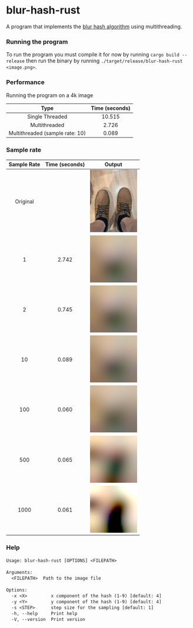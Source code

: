# blur-hash-rust

A program that implements the [blur hash algorithm](https://github.com/woltapp/blurhash/blob/master/Algorithm.md) using multithreading.

### Running the program

To run the program you must compile it for now by running `cargo build --release` then run the binary by running `./target/release/blur-hash-rust <image.png>`.

### Performance

Running the program on a 4k image

|              Type               | Time (seconds) |
| :-----------------------------: | :------------: |
|         Single Threaded         |     10.515     |
|          Multithreaded          |     2.726      |
| Multithreaded (sample rate: 10) |     0.089      |

### Sample rate

| Sample Rate | Time (seconds) | Output                                                                                                                       |
| :---------: | :------------: | ---------------------------------------------------------------------------------------------------------------------------- |
|  Original   |                | <img width="128px" src="https://raw.githubusercontent.com/AlexanderGranhof/blur-hash-rust/master/sample-data/shoes.jpg">     |
|      1      |     2.742      | <img width="128px" src="https://raw.githubusercontent.com/AlexanderGranhof/blur-hash-rust/master/sample-data/blur-1.png">    |
|      2      |     0.745      | <img width="128px" src="https://raw.githubusercontent.com/AlexanderGranhof/blur-hash-rust/master/sample-data/blur-2.png">    |
|     10      |     0.089      | <img width="128px" src="https://raw.githubusercontent.com/AlexanderGranhof/blur-hash-rust/master/sample-data/blur-10.png">   |
|     100     |     0.060      | <img width="128px" src="https://raw.githubusercontent.com/AlexanderGranhof/blur-hash-rust/master/sample-data/blur-100.png">  |
|     500     |     0.065      | <img width="128px" src="https://raw.githubusercontent.com/AlexanderGranhof/blur-hash-rust/master/sample-data/blur-500.png">  |
|    1000     |     0.061      | <img width="128px" src="https://raw.githubusercontent.com/AlexanderGranhof/blur-hash-rust/master/sample-data/blur-1000.png"> |

### Help

```
Usage: blur-hash-rust [OPTIONS] <FILEPATH>

Arguments:
  <FILEPATH>  Path to the image file

Options:
  -x <X>         x component of the hash (1-9) [default: 4]
  -y <Y>         y component of the hash (1-9) [default: 4]
  -s <STEP>      step size for the sampling [default: 1]
  -h, --help     Print help
  -V, --version  Print version
```
